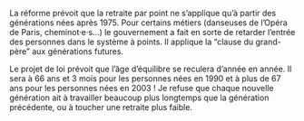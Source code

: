 La réforme prévoit que la retraite par point ne s’applique qu’à partir des générations nées après 1975. Pour certains
métiers (danseuses de l’Opéra de Paris, cheminot·e·s…) le gouvernement a fait en sorte de retarder l’entrée des
personnes dans le système à points. Il applique la “clause du grand-père” aux générations futures.  

Le projet de loi prévoit que l’âge d’équilibre se reculera d’année en année. Il sera à 66 ans et 3 mois pour les
personnes nées en 1990 et à plus de 67 ans pour les personnes nées en 2003 ! Je refuse que chaque nouvelle génération
ait à travailler beaucoup plus longtemps que la génération précédente, ou à toucher une retraite plus faible.
